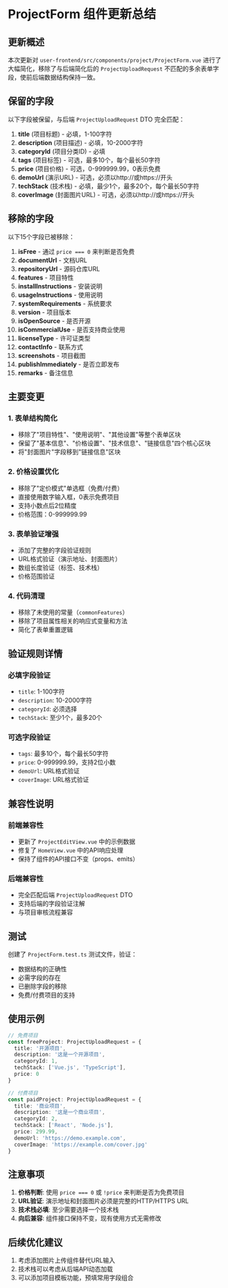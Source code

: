 # ProjectForm 组件更新总结

## 更新概述

本次更新对 `user-frontend/src/components/project/ProjectForm.vue` 进行了大幅简化，移除了与后端简化后的 `ProjectUploadRequest` 不匹配的多余表单字段，使前后端数据结构保持一致。

## 保留的字段

以下字段被保留，与后端 `ProjectUploadRequest` DTO 完全匹配：

1. **title** (项目标题) - 必填，1-100字符
2. **description** (项目描述) - 必填，10-2000字符  
3. **categoryId** (项目分类ID) - 必填
4. **tags** (项目标签) - 可选，最多10个，每个最长50字符
5. **price** (项目价格) - 可选，0-999999.99，0表示免费
6. **demoUrl** (演示URL) - 可选，必须以http://或https://开头
7. **techStack** (技术栈) - 必填，最少1个，最多20个，每个最长50字符
8. **coverImage** (封面图片URL) - 可选，必须以http://或https://开头

## 移除的字段

以下15个字段已被移除：

1. **isFree** - 通过 `price === 0` 来判断是否免费
2. **documentUrl** - 文档URL
3. **repositoryUrl** - 源码仓库URL
4. **features** - 项目特性
5. **installInstructions** - 安装说明
6. **usageInstructions** - 使用说明
7. **systemRequirements** - 系统要求
8. **version** - 项目版本
9. **isOpenSource** - 是否开源
10. **isCommercialUse** - 是否支持商业使用
11. **licenseType** - 许可证类型
12. **contactInfo** - 联系方式
13. **screenshots** - 项目截图
14. **publishImmediately** - 是否立即发布
15. **remarks** - 备注信息

## 主要变更

### 1. 表单结构简化

- 移除了"项目特性"、"使用说明"、"其他设置"等整个表单区块
- 保留了"基本信息"、"价格设置"、"技术信息"、"链接信息"四个核心区块
- 将"封面图片"字段移到"链接信息"区块

### 2. 价格设置优化

- 移除了"定价模式"单选框（免费/付费）
- 直接使用数字输入框，0表示免费项目
- 支持小数点后2位精度
- 价格范围：0-999999.99

### 3. 表单验证增强

- 添加了完整的字段验证规则
- URL格式验证（演示地址、封面图片）
- 数组长度验证（标签、技术栈）
- 价格范围验证

### 4. 代码清理

- 移除了未使用的常量（`commonFeatures`）
- 移除了项目属性相关的响应式变量和方法
- 简化了表单重置逻辑

## 验证规则详情

### 必填字段验证
- `title`: 1-100字符
- `description`: 10-2000字符
- `categoryId`: 必须选择
- `techStack`: 至少1个，最多20个

### 可选字段验证
- `tags`: 最多10个，每个最长50字符
- `price`: 0-999999.99，支持2位小数
- `demoUrl`: URL格式验证
- `coverImage`: URL格式验证

## 兼容性说明

### 前端兼容性
- 更新了 `ProjectEditView.vue` 中的示例数据
- 修复了 `HomeView.vue` 中的API响应处理
- 保持了组件的API接口不变（props、emits）

### 后端兼容性
- 完全匹配后端 `ProjectUploadRequest` DTO
- 支持后端的字段验证注解
- 与项目审核流程兼容

## 测试

创建了 `ProjectForm.test.ts` 测试文件，验证：
- 数据结构的正确性
- 必需字段的存在
- 已删除字段的移除
- 免费/付费项目的支持

## 使用示例

```typescript
// 免费项目
const freeProject: ProjectUploadRequest = {
  title: '开源项目',
  description: '这是一个开源项目',
  categoryId: 1,
  techStack: ['Vue.js', 'TypeScript'],
  price: 0
}

// 付费项目
const paidProject: ProjectUploadRequest = {
  title: '商业项目',
  description: '这是一个商业项目',
  categoryId: 2,
  techStack: ['React', 'Node.js'],
  price: 299.99,
  demoUrl: 'https://demo.example.com',
  coverImage: 'https://example.com/cover.jpg'
}
```

## 注意事项

1. **价格判断**: 使用 `price === 0` 或 `!price` 来判断是否为免费项目
2. **URL验证**: 演示地址和封面图片必须是完整的HTTP/HTTPS URL
3. **技术栈必填**: 至少需要选择一个技术栈
4. **向后兼容**: 组件接口保持不变，现有使用方式无需修改

## 后续优化建议

1. 考虑添加图片上传组件替代URL输入
2. 技术栈可以考虑从后端API动态加载
3. 可以添加项目模板功能，预填常用字段组合
